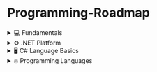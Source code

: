 # Programming-Roadmap

<details>
  <summary>💻 Fundamentals</summary>

- **Computer**
  - **Software**
    - System Software  
      - Operating Systems (Windows, Linux, macOS)  
      - Utilities  
      - Device Drivers  
    - Application Software  
      - Office Programs  
      - Browsers  
      - Games  
      - Development Tools  
  - **Hardware**
    - CPU (Central Processing Unit)  
    - RAM (Random Access Memory)  
    - Storage (HDD, SSD)  
    - Motherboard  
    - GPU (Graphics Processing Unit)  
    - Power Supply Unit (PSU)  
    - Input Devices (Keyboard, Mouse, Microphone)  
    - Output Devices (Monitor, Printer, Speakers)  
    - Network Devices (Router, Network Card)  

- **Firmware**
- **Virtual Machine**
- **Programming Languages (by execution type)**
  - **Compiled Languages**
    - C  
    - C++  
    - Rust  
    - Go  
  - **Interpreted Languages**
    - Python  
    - JavaScript  
    - PHP  
    - Ruby  
  - **Hybrid (Compiled + Interpreted / JIT)**
    - Java (JVM)  
    - C# (.NET CLR)  
    - Kotlin (JVM)  
    - Dart (JIT & AOT)  

</details>

<details>
  <summary>⚙️ .NET Platform</summary>

- .NET Framework  
- .NET Standard  
- .NET Core / .NET (modern, cross-platform)  
- CLR (Common Language Runtime)  
- BCL (Base Class Library)  

- **Languages in .NET**
  - C#  
  - F#  
  - VB.NET  

</details>


<details>
  <summary>🖥️ C# Language Basics</summary>

- Instructions in C#  
- Comments  
- Data Types  
- Variables  
- Literals  

</details>


<details>
  <summary>🔥 Programming Languages</summary>

1. Python  
2. JavaScript  
3. Java  
4. C#  
5. C++  
6. PHP  
7. Go  
8. Rust  
9. Kotlin  
10. TypeScript  

</details>



